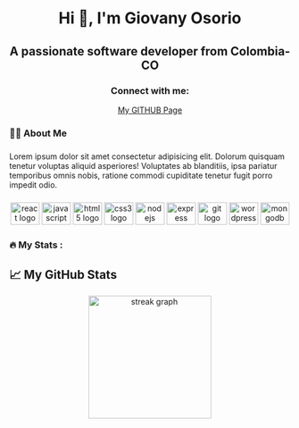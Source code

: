 <h1 align="center">Hi 👋, I'm Giovany Osorio</h1>
<h2 align="center">A passionate software developer from Colombia-CO</h2>

<h3 align="center">Connect with me:</h3>
<p align="center">
</p>


<div align="center">
<a href="https://giovanyosorio.github.io" target="_blank">My GITHUB Page</a>
</div>


<h3 align="left">👩‍💻  About Me</h3>

###

<p align="left">Lorem ipsum dolor sit amet consectetur adipisicing elit. Dolorum quisquam tenetur voluptas aliquid asperiores! Voluptates ab blanditiis, ipsa pariatur temporibus omnis nobis, ratione commodi cupiditate tenetur fugit porro impedit odio.</p>


###

<div align="center">
  <img src="https://cdn.jsdelivr.net/gh/devicons/devicon/icons/react/react-original.svg" height="40" width="52" alt="react logo"  />
  <img src="https://cdn.jsdelivr.net/gh/devicons/devicon/icons/javascript/javascript-original.svg" height="40" width="52" alt="javascript logo"  />
  <img src="https://cdn.jsdelivr.net/gh/devicons/devicon/icons/html5/html5-original.svg" height="40" width="52" alt="html5 logo"  />
  <img src="https://cdn.jsdelivr.net/gh/devicons/devicon/icons/css3/css3-original.svg" height="40" width="52" alt="css3 logo"  />
  <img src="https://cdn.jsdelivr.net/gh/devicons/devicon/icons/nodejs/nodejs-original.svg" height="40" width="52" alt="nodejs logo"  />
  <img src="https://cdn.jsdelivr.net/gh/devicons/devicon/icons/express/express-original.svg" height="40" width="52" alt="express logo"  />
  <img src="https://cdn.jsdelivr.net/gh/devicons/devicon/icons/git/git-original.svg" height="40" width="52" alt="git logo"  />
  <img src="https://cdn.jsdelivr.net/gh/devicons/devicon/icons/wordpress/wordpress-original.svg" height="40" width="52" alt="wordpress logo"  />
  <img src="https://cdn.jsdelivr.net/gh/devicons/devicon/icons/mongodb/mongodb-original.svg" height="40" width="52" alt="mongodb logo"  />
</div>

###

<h3 align="left">🔥   My Stats :</h3>

###

## 📈 My GitHub Stats

<div align="center">
  <img src="https://streak-stats.demolab.com?user=giovanyosorio&locale=en&mode=daily&theme=dark&hide_border=false&border_radius=5&order=3" height="220" alt="streak graph"  />
</div>

